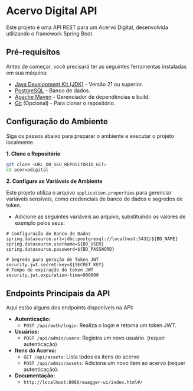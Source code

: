 # Acervo Digital API

Este projeto é uma API REST para um Acervo Digital, desenvolvida utilizando o framework Spring Boot.

## Pré-requisitos

Antes de começar, você precisará ter as seguintes ferramentas instaladas em sua máquina:
- [Java Development Kit (JDK)](https://www.oracle.com/java/technologies/downloads/) - Versão 21 ou superior.
- [PostgreSQL](https://www.postgresql.org/download/) - Banco de dados.
- [Apache Maven](https://maven.apache.org/download.cgi) - Gerenciador de dependências e build.
- [Git](https://git-scm.com/downloads) (Opcional) - Para clonar o repositório.

## Configuração do Ambiente

Siga os passos abaixo para preparar o ambiente e executar o projeto localmente.

**1. Clone o Repositório**

```bash
git clone <URL_DO_SEU_REPOSITORIO_GIT>
cd acervodigital
```

**2. Configure as Variáveis de Ambiente**

Este projeto utiliza o arquivo `application.properties` para gerenciar variáveis sensíveis, como credenciais de banco de dados e segredos de token.

- Adicione as seguintes variáveis ao arquivo, substituindo os valores de exemplo pelos seus:

```application.properties
# Configuração do Banco de Dados
spring.datasource.url=jdbc:postgresql://localhost:5432/${BD_NAME}
spring.datasource.username=${BD_USER}
spring.datasource.password=${BD_PASSWORD}

# Segredo para geração de Token JWT
security.jwt.secret-key=${SECRET_KEY}
# Tempo de expiração do token JWT
security.jwt.expiration-time=900000
```

## Endpoints Principais da API

Aqui estão alguns dos endpoints disponíveis na API:

- **Autenticação:**
    - `POST /api/auth/login`: Realiza o login e retorna um token JWT.
- **Usuários:**
    - `POST /api/admin/users`: Registra um novo usuário. (requer autenticação)
- **Itens do Acervo:**
    - `GET /api/assets`: Lista todos os itens do acervo
    - `POST /api/admin/assets`: Adiciona um novo item ao acervo (requer autenticação).
- **Documentação:**
  - `http://localhost:8080/swagger-ui/index.html#/`
